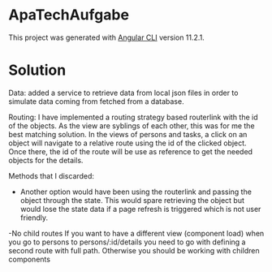 # ApaTechAufgabe

This project was generated with [Angular CLI](https://github.com/angular/angular-cli) version 11.2.1.


# Solution

Data: 
added a service to retrieve data from local json files in order to simulate data coming from fetched from a database.

Routing:
I have implemented a routing strategy based routerlink with the id of the objects. As the view are syblings of each other, this was for me the best matching solution.
In the views of persons and tasks, a click on an object will navigate to a relative route using the id of the clicked object. Once there, the id of the route will be use as reference to get the needed objects for the details.

Methods that I discarded:
- Another option would have been using the routerlink and passing the object through the state. This would spare retrieving the object but would lose the state data if a page refresh is triggered which is not user friendly. 

-No child routes
If you want to have a different view (component load) when you go to persons to persons/:id/details you need to go with defining a second route with full path. Otherwise you should be working with children components